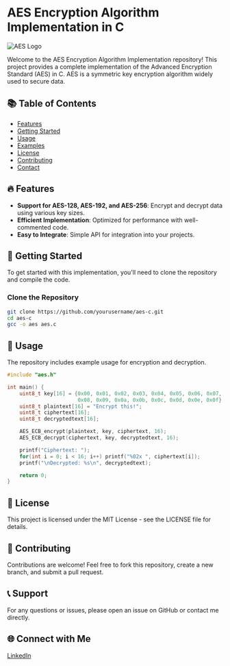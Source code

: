 # AES Encryption Algorithm Implementation in C

![AES Logo](https://en.wikipedia.org/wiki/Advanced_Encryption_Standard#/media/File:AES_(Rijndael)_Round_Function.png)

Welcome to the AES Encryption Algorithm Implementation repository! This project provides a complete implementation of the Advanced Encryption Standard (AES) in C. AES is a symmetric key encryption algorithm widely used to secure data.

## 📚 Table of Contents

- [Features](#features)
- [Getting Started](#getting-started)
- [Usage](#usage)
- [Examples](#examples)
- [License](#license)
- [Contributing](#contributing)
- [Contact](#contact)

## 🔥 Features

- **Support for AES-128, AES-192, and AES-256**: Encrypt and decrypt data using various key sizes.
- **Efficient Implementation**: Optimized for performance with well-commented code.
- **Easy to Integrate**: Simple API for integration into your projects.

## 🚀 Getting Started

To get started with this implementation, you'll need to clone the repository and compile the code.

### Clone the Repository

```bash
git clone https://github.com/yourusername/aes-c.git
cd aes-c
gcc -o aes aes.c
```
## 📜 Usage
The repository includes example usage for encryption and decryption.
```C
#include "aes.h"

int main() {
    uint8_t key[16] = {0x00, 0x01, 0x02, 0x03, 0x04, 0x05, 0x06, 0x07, 
                       0x08, 0x09, 0x0a, 0x0b, 0x0c, 0x0d, 0x0e, 0x0f};
    uint8_t plaintext[16] = "Encrypt this!";
    uint8_t ciphertext[16];
    uint8_t decryptedtext[16];

    AES_ECB_encrypt(plaintext, key, ciphertext, 16);
    AES_ECB_decrypt(ciphertext, key, decryptedtext, 16);

    printf("Ciphertext: ");
    for(int i = 0; i < 16; i++) printf("%02x ", ciphertext[i]);
    printf("\nDecrypted: %s\n", decryptedtext);

    return 0;
}
```
## 📝 License
This project is licensed under the MIT License - see the LICENSE file for details.

## 🤝 Contributing
Contributions are welcome! Feel free to fork this repository, create a new branch, and submit a pull request.

## 📞 Support
For any questions or issues, please open an issue on GitHub or contact me directly.

## 🌐 Connect with Me
[LinkedIn](https://www.linkedin.com/in/your-profile)
